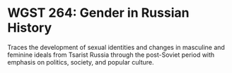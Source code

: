 # WGST 264: Gender in Russian History

Traces the development of sexual identities and changes in masculine and feminine ideals from Tsarist Russia through the post-Soviet period with emphasis on politics, society, and popular culture.